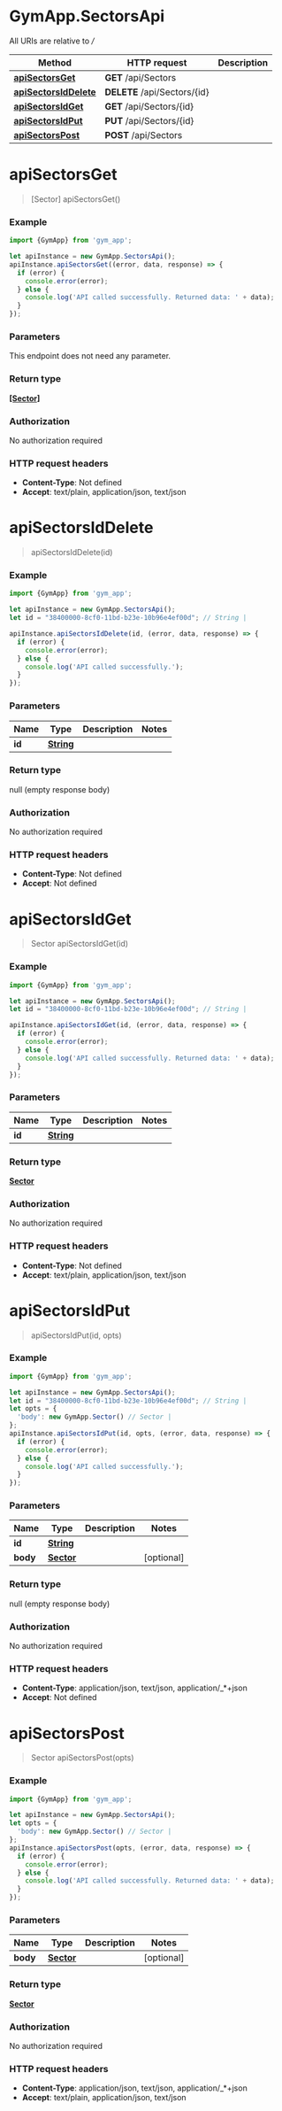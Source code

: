 # GymApp.SectorsApi

All URIs are relative to */*

Method | HTTP request | Description
------------- | ------------- | -------------
[**apiSectorsGet**](SectorsApi.md#apiSectorsGet) | **GET** /api/Sectors | 
[**apiSectorsIdDelete**](SectorsApi.md#apiSectorsIdDelete) | **DELETE** /api/Sectors/{id} | 
[**apiSectorsIdGet**](SectorsApi.md#apiSectorsIdGet) | **GET** /api/Sectors/{id} | 
[**apiSectorsIdPut**](SectorsApi.md#apiSectorsIdPut) | **PUT** /api/Sectors/{id} | 
[**apiSectorsPost**](SectorsApi.md#apiSectorsPost) | **POST** /api/Sectors | 

<a name="apiSectorsGet"></a>
# **apiSectorsGet**
> [Sector] apiSectorsGet()



### Example
```javascript
import {GymApp} from 'gym_app';

let apiInstance = new GymApp.SectorsApi();
apiInstance.apiSectorsGet((error, data, response) => {
  if (error) {
    console.error(error);
  } else {
    console.log('API called successfully. Returned data: ' + data);
  }
});
```

### Parameters
This endpoint does not need any parameter.

### Return type

[**[Sector]**](Sector.md)

### Authorization

No authorization required

### HTTP request headers

 - **Content-Type**: Not defined
 - **Accept**: text/plain, application/json, text/json

<a name="apiSectorsIdDelete"></a>
# **apiSectorsIdDelete**
> apiSectorsIdDelete(id)



### Example
```javascript
import {GymApp} from 'gym_app';

let apiInstance = new GymApp.SectorsApi();
let id = "38400000-8cf0-11bd-b23e-10b96e4ef00d"; // String | 

apiInstance.apiSectorsIdDelete(id, (error, data, response) => {
  if (error) {
    console.error(error);
  } else {
    console.log('API called successfully.');
  }
});
```

### Parameters

Name | Type | Description  | Notes
------------- | ------------- | ------------- | -------------
 **id** | [**String**](.md)|  | 

### Return type

null (empty response body)

### Authorization

No authorization required

### HTTP request headers

 - **Content-Type**: Not defined
 - **Accept**: Not defined

<a name="apiSectorsIdGet"></a>
# **apiSectorsIdGet**
> Sector apiSectorsIdGet(id)



### Example
```javascript
import {GymApp} from 'gym_app';

let apiInstance = new GymApp.SectorsApi();
let id = "38400000-8cf0-11bd-b23e-10b96e4ef00d"; // String | 

apiInstance.apiSectorsIdGet(id, (error, data, response) => {
  if (error) {
    console.error(error);
  } else {
    console.log('API called successfully. Returned data: ' + data);
  }
});
```

### Parameters

Name | Type | Description  | Notes
------------- | ------------- | ------------- | -------------
 **id** | [**String**](.md)|  | 

### Return type

[**Sector**](Sector.md)

### Authorization

No authorization required

### HTTP request headers

 - **Content-Type**: Not defined
 - **Accept**: text/plain, application/json, text/json

<a name="apiSectorsIdPut"></a>
# **apiSectorsIdPut**
> apiSectorsIdPut(id, opts)



### Example
```javascript
import {GymApp} from 'gym_app';

let apiInstance = new GymApp.SectorsApi();
let id = "38400000-8cf0-11bd-b23e-10b96e4ef00d"; // String | 
let opts = { 
  'body': new GymApp.Sector() // Sector | 
};
apiInstance.apiSectorsIdPut(id, opts, (error, data, response) => {
  if (error) {
    console.error(error);
  } else {
    console.log('API called successfully.');
  }
});
```

### Parameters

Name | Type | Description  | Notes
------------- | ------------- | ------------- | -------------
 **id** | [**String**](.md)|  | 
 **body** | [**Sector**](Sector.md)|  | [optional] 

### Return type

null (empty response body)

### Authorization

No authorization required

### HTTP request headers

 - **Content-Type**: application/json, text/json, application/_*+json
 - **Accept**: Not defined

<a name="apiSectorsPost"></a>
# **apiSectorsPost**
> Sector apiSectorsPost(opts)



### Example
```javascript
import {GymApp} from 'gym_app';

let apiInstance = new GymApp.SectorsApi();
let opts = { 
  'body': new GymApp.Sector() // Sector | 
};
apiInstance.apiSectorsPost(opts, (error, data, response) => {
  if (error) {
    console.error(error);
  } else {
    console.log('API called successfully. Returned data: ' + data);
  }
});
```

### Parameters

Name | Type | Description  | Notes
------------- | ------------- | ------------- | -------------
 **body** | [**Sector**](Sector.md)|  | [optional] 

### Return type

[**Sector**](Sector.md)

### Authorization

No authorization required

### HTTP request headers

 - **Content-Type**: application/json, text/json, application/_*+json
 - **Accept**: text/plain, application/json, text/json

